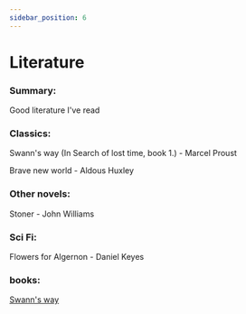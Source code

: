 ```yaml
---
sidebar_position: 6
---
```


# Literature

### Summary: 

Good literature I've read

### Classics:

Swann's way (In Search of lost time, book 1.) - Marcel Proust

Brave new world - Aldous Huxley


### Other novels:

Stoner - John Williams



### Sci Fi:

Flowers for Algernon - Daniel Keyes




### books:

[Swann's way](https://www.goodreads.com/book/show/12749.Swann_s_Way?ac=1&from_search=true&qid=MCA9Gd1zqS&rank=1)



